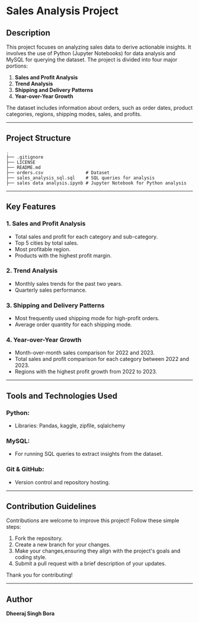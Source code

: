 # Sales Analysis Project

## Description
This project focuses on analyzing sales data to derive actionable insights. It involves the use of Python (Jupyter Notebooks) for data analysis and MySQL for querying the dataset. The project is divided into four major portions:

1. **Sales and Profit Analysis**
2. **Trend Analysis**
3. **Shipping and Delivery Patterns**
4. **Year-over-Year Growth**

The dataset includes information about orders, such as order dates, product categories, regions, shipping modes, sales, and profits.

---

## Project Structure

```
.
├── .gitignore
├── LICENSE
├── README.md
├── orders.csv                # Dataset
├── sales_analysis_sql.sql    # SQL queries for analysis
├── sales data analysis.ipynb # Jupyter Notebook for Python analysis
```

---

## Key Features

### 1. Sales and Profit Analysis
- Total sales and profit for each category and sub-category.
- Top 5 cities by total sales.
- Most profitable region.
- Products with the highest profit margin.

### 2. Trend Analysis
- Monthly sales trends for the past two years.
- Quarterly sales performance.

### 3. Shipping and Delivery Patterns
- Most frequently used shipping mode for high-profit orders.
- Average order quantity for each shipping mode.

### 4. Year-over-Year Growth
- Month-over-month sales comparison for 2022 and 2023.
- Total sales and profit comparison for each category between 2022 and 2023.
- Regions with the highest profit growth from 2022 to 2023.

---

## Tools and Technologies Used

### Python:
- Libraries: Pandas, kaggle, zipfile, sqlalchemy

### MySQL:
- For running SQL queries to extract insights from the dataset.

### Git & GitHub:
- Version control and repository hosting.

---

## Contribution Guidelines

Contributions are welcome to improve this project! Follow these simple steps:

1. Fork the repository.
2. Create a new branch for your changes.
3. Make your changes,ensuring they align with the project's goals and coding style.
4. Submit a pull request with a brief description of your updates.

Thank you for contributing!

---

## Author
**Dheeraj Singh Bora**
